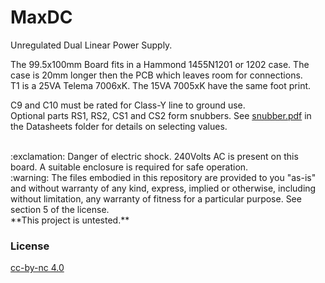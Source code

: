 # MaxDC
Unregulated Dual Linear Power Supply.

The 99.5x100mm Board fits in a Hammond 1455N1201 or 1202 case. The case is 20mm longer then the PCB which leaves room for connections.  
T1 is a 25VA Telema 7006xK. The 15VA 7005xK have the same foot print.

C9 and C10 must be rated for Class-Y line to ground use.  
Optional parts RS1, RS2, CS1 and CS2 form snubbers. See [snubber.pdf](Datasheets/snubber.pdf) in the Datasheets folder for details on selecting values.

<br>  
:exclamation: Danger of electric shock. 240Volts AC is present on this board. A suitable enclosure is required for safe operation.<br>
:warning: The files embodied in this repository are provided to you "as-is" and without warranty of any kind, express, implied or otherwise, including without limitation, any warranty of fitness for a particular purpose. See section 5 of the license.<br>
**This project is untested.**

### License
[cc-by-nc 4.0](LICENSE.md)
